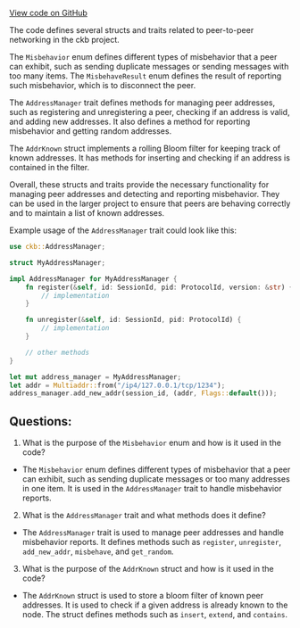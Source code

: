 [View code on GitHub](https://github.com/nervosnetwork/ckb/network/src/protocols/discovery/addr.rs)

The code defines several structs and traits related to peer-to-peer networking in the ckb project. 

The `Misbehavior` enum defines different types of misbehavior that a peer can exhibit, such as sending duplicate messages or sending messages with too many items. The `MisbehaveResult` enum defines the result of reporting such misbehavior, which is to disconnect the peer. 

The `AddressManager` trait defines methods for managing peer addresses, such as registering and unregistering a peer, checking if an address is valid, and adding new addresses. It also defines a method for reporting misbehavior and getting random addresses. 

The `AddrKnown` struct implements a rolling Bloom filter for keeping track of known addresses. It has methods for inserting and checking if an address is contained in the filter. 

Overall, these structs and traits provide the necessary functionality for managing peer addresses and detecting and reporting misbehavior. They can be used in the larger project to ensure that peers are behaving correctly and to maintain a list of known addresses. 

Example usage of the `AddressManager` trait could look like this:

```rust
use ckb::AddressManager;

struct MyAddressManager;

impl AddressManager for MyAddressManager {
    fn register(&self, id: SessionId, pid: ProtocolId, version: &str) {
        // implementation
    }

    fn unregister(&self, id: SessionId, pid: ProtocolId) {
        // implementation
    }

    // other methods
}

let mut address_manager = MyAddressManager;
let addr = Multiaddr::from("/ip4/127.0.0.1/tcp/1234");
address_manager.add_new_addr(session_id, (addr, Flags::default()));
```
## Questions: 
 1. What is the purpose of the `Misbehavior` enum and how is it used in the code?
- The `Misbehavior` enum defines different types of misbehavior that a peer can exhibit, such as sending duplicate messages or too many addresses in one item. It is used in the `AddressManager` trait to handle misbehavior reports.

2. What is the `AddressManager` trait and what methods does it define?
- The `AddressManager` trait is used to manage peer addresses and handle misbehavior reports. It defines methods such as `register`, `unregister`, `add_new_addr`, `misbehave`, and `get_random`.

3. What is the purpose of the `AddrKnown` struct and how is it used in the code?
- The `AddrKnown` struct is used to store a bloom filter of known peer addresses. It is used to check if a given address is already known to the node. The struct defines methods such as `insert`, `extend`, and `contains`.